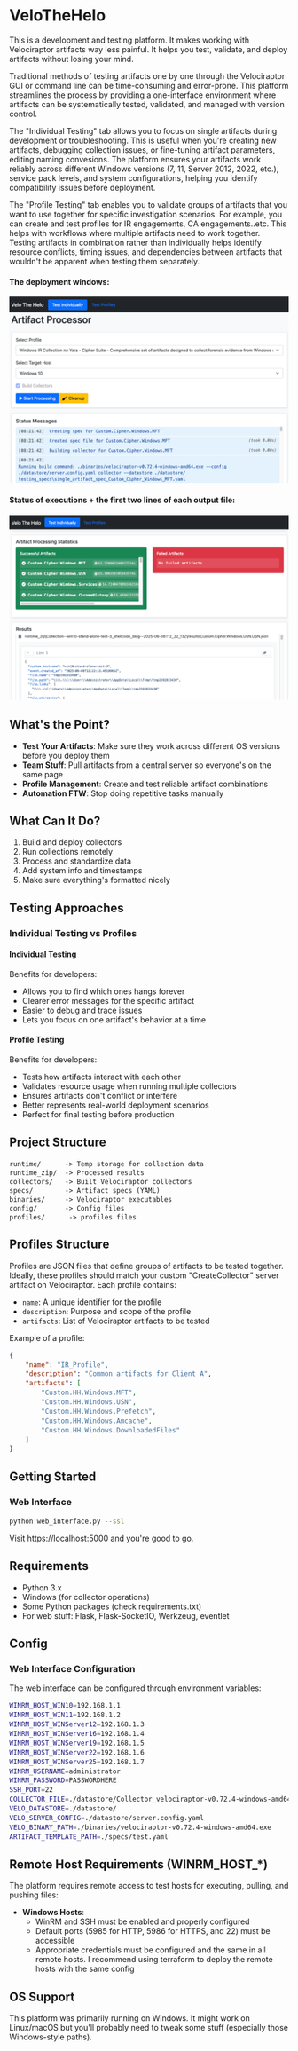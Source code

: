 # VeloTheHelo

This is a development and testing platform. It makes working with Velociraptor artifacts way less painful. It helps you test, validate, and deploy artifacts without losing your mind.

Traditional methods of testing artifacts one by one through the Velociraptor GUI or command line can be time-consuming and error-prone. This platform streamlines the process by providing a one-interface environment where artifacts can be systematically tested, validated, and managed with version control.

The "Individual Testing" tab allows you to focus on single artifacts during development or troubleshooting. This is useful when you're creating new artifacts, debugging collection issues, or fine-tuning artifact parameters, editing naming convesions. The platform ensures your artifacts work reliably across different Windows versions (7, 11, Server 2012, 2022, etc.), service pack levels, and system configurations, helping you identify compatibility issues before deployment.

The "Profile Testing" tab enables you to validate groups of artifacts that you want to use together for specific investigation scenarios. For example, you can create and test profiles for IR engagements, CA engagements..etc. This helps with workflows where multiple artifacts need to work together. Testing artifacts in combination rather than individually helps identify resource conflicts, timing issues, and dependencies between artifacts that wouldn't be apparent when testing them separately. 


#### The deployment windows:
![The deployment windows ](screenshots/1.png)


#### Status  of executions + the first two lines of each output file:

![Stat windows](screenshots/2.png)


## What's the Point?

- **Test Your Artifacts**: Make sure they work across different OS versions before you deploy them
- **Team Stuff**: Pull artifacts from a central server so everyone's on the same page
- **Profile Management**: Create and test reliable artifact combinations
- **Automation FTW**: Stop doing repetitive tasks manually

## What Can It Do?

1. Build and deploy collectors
2. Run collections remotely
3. Process and standardize data
4. Add system info and timestamps
5. Make sure everything's formatted nicely

## Testing Approaches

### Individual Testing vs Profiles

#### Individual Testing 

Benefits for developers:
- Allows you to find which ones hangs forever
- Clearer error messages for the specific artifact
- Easier to debug and trace issues
- Lets you focus on one artifact's behavior at a time

#### Profile Testing 
Benefits for developers:
- Tests how artifacts interact with each other
- Validates resource usage when running multiple collectors
- Ensures artifacts don't conflict or interfere
- Better represents real-world deployment scenarios
- Perfect for final testing before production

## Project Structure

```
runtime/      -> Temp storage for collection data
runtime_zip/  -> Processed results
collectors/   -> Built Velociraptor collectors
specs/        -> Artifact specs (YAML)
binaries/     -> Velociraptor executables
config/       -> Config files
profiles/      -> profiles files
```

## Profiles Structure
Profiles are JSON files that define groups of artifacts to be tested together. Ideally, these profiles should match your custom "CreateCollector" server artifact on Velociraptor. Each profile contains:
- `name`: A unique identifier for the profile
- `description`: Purpose and scope of the profile
- `artifacts`: List of Velociraptor artifacts to be tested

Example of a profile:
```json
{
    "name": "IR_Profile",
    "description": "Common artifacts for Client A",
    "artifacts": [
        "Custom.HH.Windows.MFT",
        "Custom.HH.Windows.USN",
        "Custom.HH.Windows.Prefetch",
        "Custom.HH.Windows.Amcache",
        "Custom.HH.Windows.DownloadedFiles"
    ]
}
```

## Getting Started

### Web Interface
```bash
python web_interface.py --ssl
```

Visit https://localhost:5000 and you're good to go.


## Requirements

- Python 3.x
- Windows (for collector operations)
- Some Python packages (check requirements.txt)
- For web stuff: Flask, Flask-SocketIO, Werkzeug, eventlet

## Config

### Web Interface Configuration
The web interface can be configured through environment variables:
```bash
WINRM_HOST_WIN10=192.168.1.1
WINRM_HOST_WIN11=192.168.1.2
WINRM_HOST_WINServer12=192.168.1.3
WINRM_HOST_WINServer16=192.168.1.4
WINRM_HOST_WINServer19=192.168.1.5
WINRM_HOST_WINServer22=192.168.1.6
WINRM_HOST_WINServer25=192.168.1.7
WINRM_USERNAME=administrator
WINRM_PASSWORD=PASSWORDHERE
SSH_PORT=22
COLLECTOR_FILE=./datastore/Collector_velociraptor-v0.72.4-windows-amd64.exe
VELO_DATASTORE=./datastore/
VELO_SERVER_CONFIG=./datastore/server.config.yaml
VELO_BINARY_PATH=./binaries/velociraptor-v0.72.4-windows-amd64.exe
ARTIFACT_TEMPLATE_PATH=./specs/test.yaml
```

## Remote Host Requirements  (WINRM_HOST_*)
The platform requires remote access to test hosts for executing, pulling, and pushing files:

- **Windows Hosts**: 
  - WinRM and SSH must be enabled and properly configured
  - Default ports (5985 for HTTP, 5986 for HTTPS, and 22) must be accessible
  - Appropriate credentials must be configured and the same in all remote hosts. I recommend using terraform to deploy the remote hosts with the same config

## OS Support

This platform was primarily running on Windows. It might work on Linux/macOS but you'll probably need to tweak some stuff (especially those Windows-style paths).

